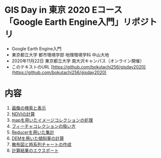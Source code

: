 # GIS Day in 東京 2020 Eコース「Google Earth Engine入門」リポジトリ

* Google Earth Engine入門
* 東京都立大学 都市環境学部 地理環境学科 中山大地
* 2020年11月22日 東京都立大学 南大沢キャンパス（オンライン開催）
* このテキストのURL [https://github.com/bokutachi256/gisday2020](https://github.com/bokutachi256/gisday2020)

# 内容
1. [画像の検索と表示](https://github.com/bokutachi256/gisday2020/blob/main/01%20%E8%A1%9B%E6%98%9F%E7%94%BB%E5%83%8F%E3%81%AE%E6%A4%9C%E7%B4%A2%E3%81%A8%E8%A1%A8%E7%A4%BA.md)
2. [NDVIの計算](https://github.com/bokutachi256/gisday2020/blob/main/02%20NDVI%E3%81%AE%E8%A8%88%E7%AE%97.md)
3. [mapを用いたイメージコレクションの処理](https://github.com/bokutachi256/gisday2020/blob/main/03%20map%E3%82%92%E7%94%A8%E3%81%84%E3%81%9F%E3%82%A4%E3%83%A1%E3%83%BC%E3%82%B8%E3%82%B3%E3%83%AC%E3%82%AF%E3%82%B7%E3%83%A7%E3%83%B3%E3%81%AE%E5%87%A6%E7%90%86.md)
4. [フィーチャコレクションの扱い方](https://github.com/bokutachi256/gisday2020/blob/main/04%20%E3%83%95%E3%82%A3%E3%83%BC%E3%83%81%E3%83%A3%E3%82%B3%E3%83%AC%E3%82%AF%E3%82%B7%E3%83%A7%E3%83%B3%E3%81%AE%E6%89%B1%E3%81%84%E6%96%B9.md)
5. [Reducerを用いた集計](https://github.com/bokutachi256/gisday2020/blob/main/05%20Reducer%E3%82%92%E7%94%A8%E3%81%84%E3%81%9F%E9%9B%86%E8%A8%88.md)
6. [DEMを用いた傾斜量の計算](https://github.com/bokutachi256/gisday2020/blob/main/06%20DEM%E3%82%92%E7%94%A8%E3%81%84%E3%81%9F%E5%82%BE%E6%96%9C%E9%87%8F%E3%81%AE%E8%A8%88%E7%AE%97.md)
7. [散布図と時系列チャートの作成](https://github.com/bokutachi256/gisday2020/blob/main/07%20%E6%95%A3%E5%B8%83%E5%9B%B3%E3%81%A8%E6%99%82%E7%B3%BB%E5%88%97%E3%82%B0%E3%83%A9%E3%83%95%E3%81%AE%E4%BD%9C%E6%88%90.md)
8. [計算結果のエクスポート](https://github.com/bokutachi256/gisday2020/blob/main/08%20%E8%A8%88%E7%AE%97%E7%B5%90%E6%9E%9C%E3%81%AE%E3%82%A8%E3%82%AF%E3%82%B9%E3%83%9D%E3%83%BC%E3%83%88.md)
